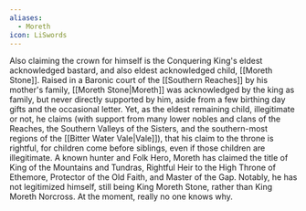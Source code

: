 ```yaml
---
aliases:
  - Moreth
icon: LiSwords
---
```


Also claiming the crown for himself is the Conquering King's eldest acknowledged bastard, and also eldest acknowledged child, [[Moreth Stone]]. Raised in a Baronic court of the [[Southern Reaches]] by his mother's family, [[Moreth Stone|Moreth]] was acknowledged by the king as family, but never directly supported by him, aside from a few birthing day gifts and the occasional letter. Yet, as the eldest remaining child, illegitimate or not, he claims (with support from many lower nobles and clans of the Reaches, the Southern Valleys of the Sisters, and the southern-most regions of the [[Bitter Water Vale|Vale]]), that his claim to the throne is rightful, for children come before siblings, even if those children are illegitimate. A known hunter and Folk Hero, Moreth has claimed the title of King of the Mountains and Tundras, Rightful Heir to the High Throne of Ethemore, Protector of the Old Faith, and Master of the Gap. Notably, he has not legitimized himself, still being King Moreth Stone, rather than King Moreth Norcross. At the moment, really no one knows why.
